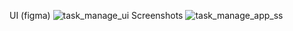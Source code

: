 UI (figma)
![task_manage_ui](https://user-images.githubusercontent.com/107514813/225664124-5ccfd682-b8d9-4d7f-8ec3-3a9244d4a009.png)
Screenshots
![task_manage_app_ss](https://user-images.githubusercontent.com/107514813/225664147-9c09d8b6-1306-4eaf-adf0-8ceab36b8335.png)
